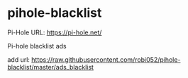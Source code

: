 # pihole-blacklist
Pi-Hole URL: https://pi-hole.net/

Pi-hole blacklist ads

add url: https://raw.githubusercontent.com/robi052/pihole-blacklist/master/ads_blacklist
